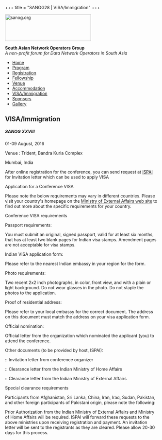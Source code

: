 +++
title = "SANOG28 | VISA/Immigration"
+++

[<img src="../images/logo.jpg" width="283" height="88" alt="sanog.org" />](../index.html)

**South Asian Network Operators Group**  
*A non-profit forum for Data Network Operators in South Asia*

-   [Home](index.html)
-   [Program](program.html)
-   [Registration](reg.html)
-   [Fellowship](fellowship.html)
-   [Venue](venue.html)
-   [Accommodation](accomo.html)
-   [VISA/Immigration](visa.html)
-   [Sponsors](downloads.html)
-   [Gallery](https://www.sanog.org/sanog28/contact.html)

VISA/Immigration
----------------

##### SANOG XXVIII

01-09 August, 2016

Venue : Trident, Bandra Kurla Complex

Mumbai, India

  
  
  
  
  
  
  
  
  
  
  
  
  
  
  
  
  
  
  
  
  
  
  
  
  
  
  
  

After online registration for the conference, you can send request at
[ISPAI](mailto:registration2016@ispai.in) for Invitation letter which
can be used to apply VISA

  

Application for a Conference VISA

Please note the below requirements may vary in different countries.
Please visit your country's homepage on the [Ministry of External
Affairs web site](http://www.mea.gov.in) to find out more about the
specific requirements for your country.

  

Conference VISA requirements

  

Passport requirements:

You must submit an original, signed passport, valid for at least six
months, that has at least two blank pages for Indian visa stamps.
Amendment pages are not acceptable for visa stamps.

  

Indian VISA application form:

Please refer to the nearest Indian embassy in your region for the form.

  

Photo requirements:

Two recent 2x2 inch photographs, in color, front view, and with a plain
or light background. Do not wear glasses in the photo. Do not staple the
photos to the application.

  

Proof of residential address:

Please refer to your local embassy for the correct document. The address
on this document must match the address on your visa application form.

  

Official nomination:

Official letter from the organization which nominated the applicant
(you) to attend the conference.

  

Other documents (to be provided by host, ISPAI):

:: Invitation letter from conference organizer

:: Clearance letter from the Indian Ministry of Home Affairs

:: Clearance letter from the Indian Ministry of External Affairs

  

Special clearance requirements

Participants from Afghanistan, Sri Lanka, China, Iran, Iraq, Sudan,
Pakistan, and other foreign participants of Pakistani origin, please
note the following:

Prior Authorization from the Indian Ministry of External Affairs and
Ministry of Home Affairs will be required. ISPAI will forward these
requests to the above ministries upon receiving registration and
payment. An invitation letter will be sent to the registrants as they
are cleared. Please allow 20-30 days for this process.

 
